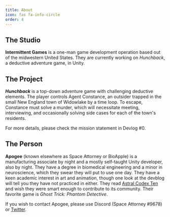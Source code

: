 ```yaml
---
title: About
icon: fas fa-info-circle
order: 4
---
```


## The Studio
**Intermittent Games** is a one-man game development operation based out of the midwestern United States. They are currently working on _Hunchback_, a deductive adventure game, in Unity.

## The Project
**_Hunchback_** is a top-down adventure game with challenging deductive elements. The player controls Agent Constance, an outsider trapped in the small New England town of Widowlake by a time loop. To escape, Constance must solve a murder, which will necessitate meeting, interviewing, and occasionally solving side cases for each of the town's residents.

For more details, please check the mission statement in Devlog #0.

## The Person
**Apogee** (known elsewhere as Space Attorney or BioApple) is a manufacturing associate by night and a mostly self-taught Unity developer, also by night. They have a degree in biomedical engineering and a minor in neuroscience, which they swear they will put to use one day. They have a keen academic interest in art and animation, though one look at the devblog will tell you they have not practiced in either. They read [Astral Codex Ten](https://astralcodexten.substack.com/) and wish they were smart enough to contribute to its community. Their favorite game is _Ghost Trick: Phantom Detective_.

If you wish to contact Apogee, please use Discord (Space Attorney #9678) or [Twitter](https://twitter.com/Space_Attorney).
